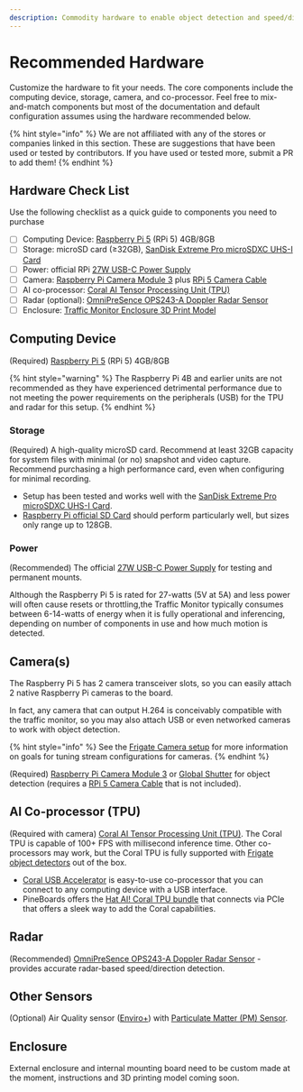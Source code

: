 ```yaml
---
description: Commodity hardware to enable object detection and speed/direction measurement.
---
```


# Recommended Hardware

Customize the hardware to fit your needs.  The core components include the computing device, storage, camera, and co-processor. Feel free to mix-and-match components but most of the documentation and default configuration assumes using the hardware recommended below.

{% hint style="info" %}
We are not affiliated with any of the stores or companies linked in this section. These are suggestions that have been used or tested by contributors. If you have used or tested more, submit a PR to add them!
{% endhint %}

## Hardware Check List

Use the following checklist as a quick guide to components you need to purchase

* [ ] Computing Device:   [Raspberry Pi 5](https://www.raspberrypi.com/products/raspberry-pi-5/) (RPi 5) 4GB/8GB
* [ ] Storage: microSD card (≥32GB), [SanDisk Extreme Pro microSDXC UHS-I Card](https://www.westerndigital.com/products/memory-cards/sandisk-extreme-pro-uhs-i-microsd?sku=SDSQXCD-128G-GN6MA)
* [ ] Power: official RPi [27W USB-C Power Supply](https://www.pishop.us/product/raspberry-pi-27w-usb-c-power-supply-black-us/)
* [ ] Camera: [Raspberry Pi Camera Module 3](https://www.raspberrypi.com/products/camera-module-3/) plus [RPi 5 Camera Cable](https://www.raspberrypi.com/products/camera-cable/)
* [ ] AI co-processor: [Coral AI Tensor Processing Unit (TPU)](https://coral.ai/products/)
* [ ] Radar (optional): [OmniPreSence OPS243-A Doppler Radar Sensor](https://omnipresense.com/product/ops243-doppler-radar-sensor/)
* [ ] Enclosure:  [Traffic Monitor Enclosure 3D Print Model](https://github.com/greendormer/tm-enclosure-3d)

## Computing Device

(Required) [Raspberry Pi 5](https://www.raspberrypi.com/products/raspberry-pi-5/) (RPi 5) 4GB/8GB

{% hint style="warning" %}
The Raspberry Pi 4B and earlier units are not recommended as they have experienced detrimental performance due to not meeting the power requirements on the peripherals (USB) for the TPU and radar for this setup.
{% endhint %}

### Storage

(Required) A high-quality microSD card. Recommend at least 32GB capacity for system files with minimal (or no) snapshot and video capture. Recommend purchasing a high performance card, even when configuring for minimal recording.&#x20;

* Setup has been tested and works well with the [SanDisk Extreme Pro microSDXC UHS-I Card](https://www.westerndigital.com/products/memory-cards/sandisk-extreme-pro-uhs-i-microsd?sku=SDSQXCD-128G-GN6MA).
* [Raspberry Pi official SD Card](https://www.raspberrypi.com/products/sd-cards/?variant=sd-64gb) should perform particularly well, but sizes only range up to 128GB.

### Power&#x20;

(Recommended) The official [27W USB-C Power Supply](https://www.pishop.us/product/raspberry-pi-27w-usb-c-power-supply-black-us/) for testing and permanent mounts.

Although the Raspberry Pi 5 is rated for 27-watts (5V at 5A) and less power will often cause resets or throttling,the Traffic Monitor typically consumes between 6-14-watts of energy  when it is fully operational and inferencing, depending on number of components in use and how much motion is detected.

## Camera(s)

The Raspberry Pi 5 has 2 camera transceiver slots, so you can easily attach 2 native Raspberry Pi cameras to the board.&#x20;

In fact, any camera that can output H.264 is conceivably compatible with the traffic monitor, so you may also attach USB or even networked cameras to work with object detection. &#x20;

{% hint style="info" %}
See the [Frigate Camera setup](https://docs.frigate.video/frigate/camera_setup) for more information on goals for tuning stream configurations for cameras.
{% endhint %}

(Required) [Raspberry Pi Camera Module 3](https://www.raspberrypi.com/products/camera-module-3/) or [Global Shutter](https://www.raspberrypi.com/products/raspberry-pi-global-shutter-camera/) for object detection (requires a [RPi 5 Camera Cable](https://www.raspberrypi.com/products/camera-cable/) that is not included).

## AI Co-processor (TPU)

(Required with camera) [Coral AI Tensor Processing Unit (TPU)](https://coral.ai/products/). The Coral TPU is capable of 100+ FPS with millisecond inference time. Other co-processors may work, but the Coral TPU is fully supported with [Frigate object detectors](https://docs.frigate.video/configuration/object_detectors) out of the box. &#x20;

* [Coral USB Accelerator](https://coral.ai/products/accelerator) is easy-to-use co-processor that you can connect to any computing device with a USB interface.
* PineBoards offers the [Hat AI! Coral TPU bundle](https://pineboards.io/products/hat-ai-coral-edge-tpu-bundle-for-raspberry-pi-5) that connects via PCIe that offers a sleek way to add the Coral capabilities.

## Radar

(Recommended) [OmniPreSence OPS243-A Doppler Radar Sensor](https://omnipresense.com/product/ops243-doppler-radar-sensor/) - provides accurate radar-based speed/direction detection.

## Other Sensors

(Optional) Air Quality sensor ([Enviro+](https://www.pishop.us/product/enviro-for-raspberry-pi/)) with [Particulate Matter (PM) Sensor](https://www.pishop.us/product/pms5003-particulate-matter-sensor-with-cable/).

## Enclosure

External enclosure and internal mounting board need to be custom made at the moment, instructions and 3D printing model coming soon.
